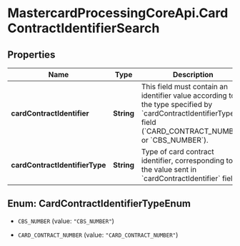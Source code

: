 # MastercardProcessingCoreApi.CardContractIdentifierSearch

## Properties

Name | Type | Description | Notes
------------ | ------------- | ------------- | -------------
**cardContractIdentifier** | **String** | This field must contain an identifier value according to the type specified by &#x60;cardContractIdentifierType&#x60; field (&#x60;CARD_CONTRACT_NUMBER&#x60; or &#x60;CBS_NUMBER&#x60;).  | 
**cardContractIdentifierType** | **String** | Type of card contract identifier, corresponding to the value sent in &#x60;cardContractIdentifier&#x60; field.  | **Possible values**    | **Description**                                                                                                               | |----------------------- |------------------------------------------------------------------------------------------------------------------------------ | | CBS_NUMBER             | Search will be executed based on the CBS Number (Core Banking System Number)                                                  | | CARD_CONTRACT_NUMBER   | Search will be executed based on the card contract number assigned by the Issuer during the card creation (&#x60;POST /cards&#x60;)    |  | 



## Enum: CardContractIdentifierTypeEnum


* `CBS_NUMBER` (value: `"CBS_NUMBER"`)

* `CARD_CONTRACT_NUMBER` (value: `"CARD_CONTRACT_NUMBER"`)





